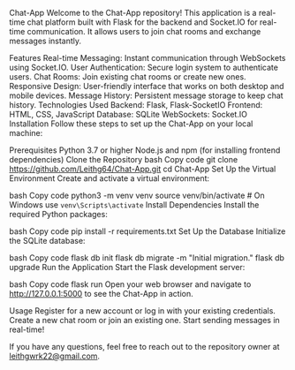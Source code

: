 Chat-App
Welcome to the Chat-App repository! This application is a real-time chat platform built with Flask for the backend and Socket.IO for real-time communication. It allows users to join chat rooms and exchange messages instantly.

Features
Real-time Messaging: Instant communication through WebSockets using Socket.IO.
User Authentication: Secure login system to authenticate users.
Chat Rooms: Join existing chat rooms or create new ones.
Responsive Design: User-friendly interface that works on both desktop and mobile devices.
Message History: Persistent message storage to keep chat history.
Technologies Used
Backend: Flask, Flask-SocketIO
Frontend: HTML, CSS, JavaScript
Database: SQLite
WebSockets: Socket.IO
Installation
Follow these steps to set up the Chat-App on your local machine:

Prerequisites
Python 3.7 or higher
Node.js and npm (for installing frontend dependencies)
Clone the Repository
bash
Copy code
git clone https://github.com/Leithg64/Chat-App.git
cd Chat-App
Set Up the Virtual Environment
Create and activate a virtual environment:

bash
Copy code
python3 -m venv venv
source venv/bin/activate # On Windows use `venv\Scripts\activate`
Install Dependencies
Install the required Python packages:

bash
Copy code
pip install -r requirements.txt
Set Up the Database
Initialize the SQLite database:

bash
Copy code
flask db init
flask db migrate -m "Initial migration."
flask db upgrade
Run the Application
Start the Flask development server:

bash
Copy code
flask run
Open your web browser and navigate to http://127.0.0.1:5000 to see the Chat-App in action.

Usage
Register for a new account or log in with your existing credentials.
Create a new chat room or join an existing one.
Start sending messages in real-time!

If you have any questions, feel free to reach out to the repository owner at leithgwrk22@gmail.com.
